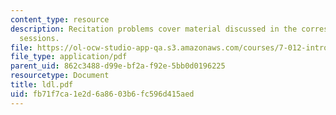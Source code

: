```yaml
---
content_type: resource
description: Recitation problems cover material discussed in the corresponding lecture
  sessions.
file: https://ol-ocw-studio-app-qa.s3.amazonaws.com/courses/7-012-introduction-to-biology-fall-2004/fb71f7ca1e2d6a8603b6fc596d415aed_ldl.pdf
file_type: application/pdf
parent_uid: 862c3488-d99e-bf2a-f92e-5bb0d0196225
resourcetype: Document
title: ldl.pdf
uid: fb71f7ca-1e2d-6a86-03b6-fc596d415aed
---
```

